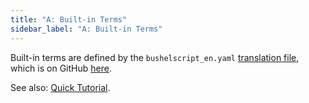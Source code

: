 ```yaml
---
title: "A: Built-in Terms"
sidebar_label: "A: Built-in Terms"
---
```


Built-in terms are defined by the `bushelscript_en.yaml` [translation file](/docs/internal/translation), which is on GitHub [here](https://github.com/BushelScript/BushelScript/blob/master/bushelscript_en/Translations/bushelscript_en.yaml).

See also: [Quick Tutorial](/docs/tutorial/built-in-terms).
